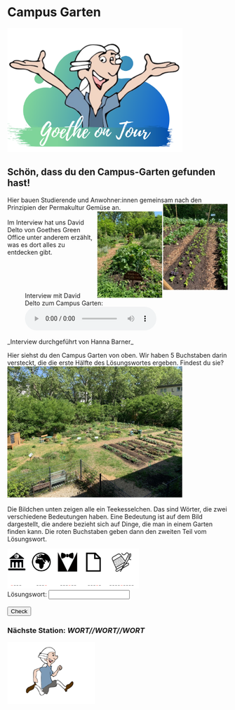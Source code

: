 # Campus Garten
<p class="aligncenter">
    <img src="Logo.png" alt="centered image" width="400" />
</p>

## Schön, dass du den Campus-Garten gefunden hast!

 
Hier bauen Studierende und Anwohner:innen gemeinsam nach den Prinzipien der Permakultur Gemüse an.<img align="right" src="CampusGarten2.jpg" width="150"><img align="right" src="Campusgarten1.jpg" width="150"> 
<br>
<br>
Im Interview hat uns David Delto von Goethes Green Office unter anderem erzählt, was es dort alles zu entdecken gibt.
<br>
<br>
<br>
<br>
<br>

<figure>
    <figcaption>Interview mit David Delto zum Campus Garten:</figcaption>
    <audio
        controls
        src="CampusGarten.mp3">
            Your browser does not support the
            <code>audio</code> element.
    </audio>
</figure>
_Interview durchgeführt von Hanna Barner_

Hier siehst du den Campus Garten von oben. Wir haben 5 Buchstaben darin versteckt, die die erste Hälfte des Lösungswortes ergeben. Findest du sie?
<img src="CampusGarten3.jpg" width="400">

Die Bildchen unten zeigen alle ein Teekesselchen. Das sind Wörter, die zwei verschiedene Bedeutungen haben. Eine Bedeutung ist auf dem Bild dargestellt, die andere bezieht sich auf Dinge, die man in einem Garten finden kann. Die roten Buchstaben geben dann den zweiten Teil vom Lösungswort. 

<img src="Campusgarten4.png" width="300">

<form name="f1">
 Lösungswort: <input type="text" name="studentAnswer" size="20">
  <br>
  <br>
  <input type="button" value="Check" onClick="checkAnswers1()">

</form>

### Nächste Station: _WORT//WORT//WORT_   
<img src="Pose2.svg" width="200">

<script>
function checkAnswers1() {
// document.$formName.$inputName
  Student_answer = document.f1.studentAnswer.value
  Teacher_answer = "Hügelbeete"

  if (Student_answer.length == 0 || Teacher_answer.length == 0) {
    alert("Bitte gebe das Lösungswort ein. Achte dabei auf Groß- und Kleinschreibung.");
    return false;
  }

  if (Student_answer == Teacher_answer) {
    alert("Super! Deine Antwort ist korrekt!");
  } else {
    alert("Falsche Antwort. Achte auf Groß- und Kleinschreibung.");
  }

}
</script>
